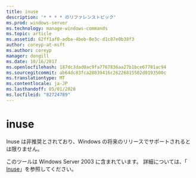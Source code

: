 ```yaml
---
title: inuse
description: '* * * * のリファレンストピック'
ms.prod: windows-server
ms.technology: manage-windows-commands
ms.topic: article
ms.assetid: 62ff1af0-adba-4beb-8e3c-d1c87e0b38f3
author: coreyp-at-msft
ms.author: coreyp
manager: dongill
ms.date: 10/16/2017
ms.openlocfilehash: 187dc3dad0ac9fa7767836aa27b1bce67701ac94
ms.sourcegitcommit: ab64dc83fca28039416c26226815502d0193500c
ms.translationtype: MT
ms.contentlocale: ja-JP
ms.lasthandoff: 05/01/2020
ms.locfileid: "82724789"
---
```

# <a name="inuse"></a>inuse



Inuse は非推奨とされており、Windows の将来のリリースでサポートされるとは限りません。

このツールは Windows Server 2003 に含まれています。 詳細については、「 [Inuse](https://technet.microsoft.com/library/dd996699(v=ws.10).aspx)」を参照してください。